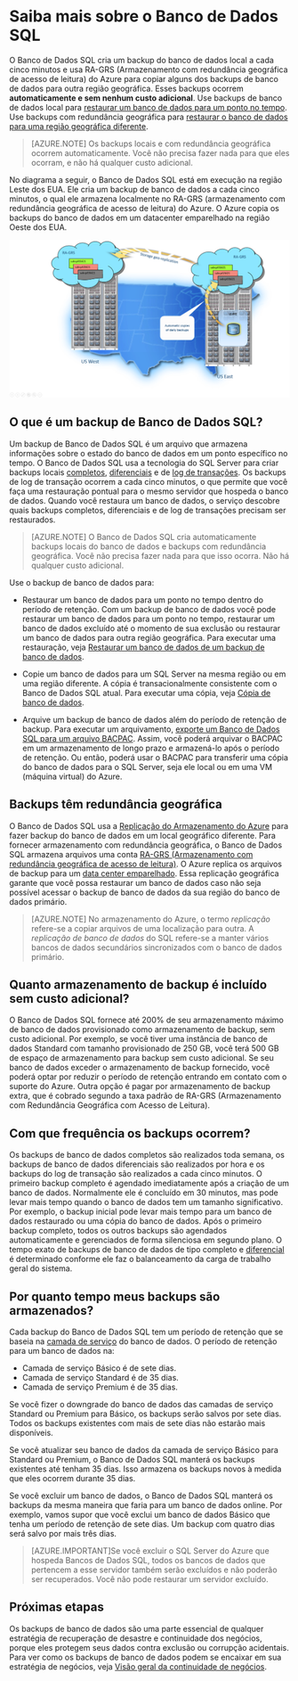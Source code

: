 <properties
   pageTitle="Saiba mais sobre Backups do Banco de Dados SQL | Microsoft Azure" 
   description="Saiba mais sobre backups de banco de dados interno do Banco de Dados SQL que permitem a você restaurar um Banco de Dados SQL do Azure para um ponto anterior ou copiar um banco de dados para um novo banco de dados em uma região geográfica (por até 35 dias)."
   services="sql-database"
   documentationCenter=""
   authors="CarlRabeler"
   manager="jhubbard"
   editor="monicar"/>

<tags
   ms.service="sql-database"
   ms.devlang="NA"
   ms.topic="article"
   ms.tgt_pltfrm="NA"
   ms.workload="NA"
   ms.date="09/26/2016"
   ms.author="carlrab"/>




# <a name="learn-about-sql-database-backups"></a>Saiba mais sobre o Banco de Dados SQL

O Banco de Dados SQL cria um backup do banco de dados local a cada cinco minutos e usa RA-GRS (Armazenamento com redundância geográfica de acesso de leitura) do Azure para copiar alguns dos backups de banco de dados para outra região geográfica. Esses backups ocorrem **automaticamente e sem nenhum custo adicional**. Use backups de banco de dados local para [restaurar um banco de dados para um ponto no tempo](sql-database-point-in-time-restore-portal.md). Use backups com redundância geográfica para [restaurar o banco de dados para uma região geográfica diferente](sql-database-geo-restore-portal.md).  

>[AZURE.NOTE] Os backups locais e com redundância geográfica ocorrem automaticamente. Você não precisa fazer nada para que eles ocorram, e não há qualquer custo adicional. 

No diagrama a seguir, o Banco de Dados SQL está em execução na região Leste dos EUA. Ele cria um backup de banco de dados a cada cinco minutos, o qual ele armazena localmente no RA-GRS (armazenamento com redundância geográfica de acesso de leitura) do Azure. O Azure copia os backups do banco de dados em um datacenter emparelhado na região Oeste dos EUA.

![Restauração geográfica](./media/sql-database-geo-restore/geo-restore-1.png)

## <a name="what-is-a-sql-database-backup"></a>O que é um backup de Banco de Dados SQL?  

Um backup de Banco de Dados SQL é um arquivo que armazena informações sobre o estado do banco de dados em um ponto específico no tempo. O Banco de Dados SQL usa a tecnologia do SQL Server para criar backups locais [completos](https://msdn.microsoft.com/library/ms186289.aspx), [diferenciais](https://msdn.microsoft.com/library/ms175526.aspx ) e de [log de transações](https://msdn.microsoft.com/library/ms191429.aspx). Os backups de log de transação ocorrem a cada cinco minutos, o que permite que você faça uma restauração pontual para o mesmo servidor que hospeda o banco de dados. Quando você restaura um banco de dados, o serviço descobre quais backups completos, diferenciais e de log de transações precisam ser restaurados.

>[AZURE.NOTE] O Banco de Dados SQL cria automaticamente backups locais do banco de dados e backups com redundância geográfica. Você não precisa fazer nada para que isso ocorra. Não há qualquer custo adicional.

Use o backup de banco de dados para:

- Restaurar um banco de dados para um ponto no tempo dentro do período de retenção. Com um backup de banco de dados você pode restaurar um banco de dados para um ponto no tempo, restaurar um banco de dados excluído até o momento de sua exclusão ou restaurar um banco de dados para outra região geográfica. Para executar uma restauração, veja [Restaurar um banco de dados de um backup de banco de dados](sql-database-recovery-using-backups.md).

- Copie um banco de dados para um SQL Server na mesma região ou em uma região diferente. A cópia é transacionalmente consistente com o Banco de Dados SQL atual. Para executar uma cópia, veja [Cópia de banco de dados](sql-database-copy.md).

- Arquive um backup de banco de dados além do período de retenção de backup. Para executar um arquivamento, [exporte um Banco de Dados SQL para um arquivo BACPAC](sql-database-export.md). Assim, você poderá arquivar o BACPAC em um armazenamento de longo prazo e armazená-lo após o período de retenção. Ou então, poderá usar o BACPAC para transferir uma cópia do banco de dados para o SQL Server, seja ele local ou em uma VM (máquina virtual) do Azure.

## <a name="backups-have-geographical-redundancy"></a>Backups têm redundância geográfica

O Banco de Dados SQL usa a [Replicação do Armazenamento do Azure](../storage/storage-redundancy.md) para fazer backup do banco de dados em um local geográfico diferente. Para fornecer armazenamento com redundância geográfica, o Banco de Dados SQL armazena arquivos uma conta [RA-GRS (Armazenamento com redundância geográfica de acesso de leitura)](../storage/storage-redundancy.md#read-access-geo-redundant-storage). O Azure replica os arquivos de backup para um [data center emparelhado](../best-practices-availability-paired-regions.md). Essa replicação geográfica garante que você possa restaurar um banco de dados caso não seja possível acessar o backup de banco de dados da sua região do banco de dados primário. 

>[AZURE.NOTE] No armazenamento do Azure, o termo *replicação* refere-se a copiar arquivos de uma localização para outra. A *replicação de banco de dados* do SQL refere-se a manter vários bancos de dados secundários sincronizados com o banco de dados primário. 


## <a name="how-much-backup-storage-is-included-at-no-cost"></a>Quanto armazenamento de backup é incluído sem custo adicional?

O Banco de Dados SQL fornece até 200% de seu armazenamento máximo de banco de dados provisionado como armazenamento de backup, sem custo adicional. Por exemplo, se você tiver uma instância de banco de dados Standard com tamanho provisionado de 250 GB, você terá 500 GB de espaço de armazenamento para backup sem custo adicional. Se seu banco de dados exceder o armazenamento de backup fornecido, você poderá optar por reduzir o período de retenção entrando em contato com o suporte do Azure. Outra opção é pagar por armazenamento de backup extra, que é cobrado segundo a taxa padrão de RA-GRS (Armazenamento com Redundância Geográfica com Acesso de Leitura). 

## <a name="how-often-do-backups-happen"></a>Com que frequência os backups ocorrem?

Os backups de banco de dados completos são realizados toda semana, os backups de banco de dados diferenciais são realizados por hora e os backups do log de transação são realizados a cada cinco minutos. O primeiro backup completo é agendado imediatamente após a criação de um banco de dados. Normalmente ele é concluído em 30 minutos, mas pode levar mais tempo quando o banco de dados tem um tamanho significativo. Por exemplo, o backup inicial pode levar mais tempo para um banco de dados restaurado ou uma cópia do banco de dados. Após o primeiro backup completo, todos os outros backups são agendados automaticamente e gerenciados de forma silenciosa em segundo plano. O tempo exato de backups de banco de dados de tipo completo e [diferencial](https://msdn.microsoft.com/library/ms175526.aspx) é determinado conforme ele faz o balanceamento da carga de trabalho geral do sistema. 

## <a name="how-long-do-you-keep-my-backups"></a>Por quanto tempo meus backups são armazenados?

Cada backup do Banco de Dados SQL tem um período de retenção que se baseia na [camada de serviço](sql-database-service-tiers.md) do banco de dados. O período de retenção para um banco de dados na:

- Camada de serviço Básico é de sete dias.
- Camada de serviço Standard é de 35 dias.
- Camada de serviço Premium é de 35 dias.


Se você fizer o downgrade do banco de dados das camadas de serviço Standard ou Premium para Básico, os backups serão salvos por sete dias. Todos os backups existentes com mais de sete dias não estarão mais disponíveis. 

Se você atualizar seu banco de dados da camada de serviço Básico para Standard ou Premium, o Banco de Dados SQL manterá os backups existentes até tenham 35 dias. Isso armazena os backups novos à medida que eles ocorrem durante 35 dias.
 
Se você excluir um banco de dados, o Banco de Dados SQL manterá os backups da mesma maneira que faria para um banco de dados online. Por exemplo, vamos supor que você exclui um banco de dados Básico que tenha um período de retenção de sete dias. Um backup com quatro dias será salvo por mais três dias.

> [AZURE.IMPORTANT]Se você excluir o SQL Server do Azure que hospeda Bancos de Dados SQL, todos os bancos de dados que pertencem a esse servidor também serão excluídos e não poderão ser recuperados. Você não pode restaurar um servidor excluído.

## <a name="next-steps"></a>Próximas etapas

Os backups de banco de dados são uma parte essencial de qualquer estratégia de recuperação de desastre e continuidade dos negócios, porque eles protegem seus dados contra exclusão ou corrupção acidentais. Para ver como os backups de banco de dados podem se encaixar em sua estratégia de negócios, veja [Visão geral da continuidade de negócios](sql-database-business-continuity.md).





<!--HONumber=Oct16_HO2-->


